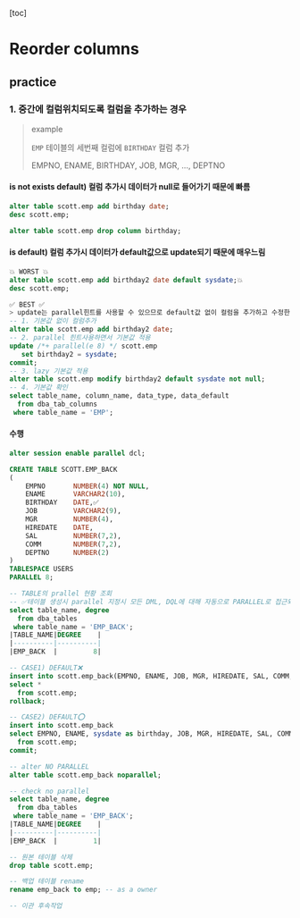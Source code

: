 [toc]

# Reorder columns

## practice

### 1. 중간에 컬럼위치되도록 컬럼을 추가하는 경우

> example
>
> `EMP` 테이블의 세번째 컬럼에 `BIRTHDAY` 컬럼 추가
>
> EMPNO, ENAME, BIRTHDAY, JOB, MGR, ..., DEPTNO

#### is not exists default) 컬럼 추가시 데이터가 null로 들어가기 때문에 빠름

```sql
alter table scott.emp add birthday date;
desc scott.emp;

alter table scott.emp drop column birthday;
```

#### is default) 컬럼 추가시 데이터가 default값으로 update되기 때문에 매우느림

```sql
💥 WORST 💥
alter table scott.emp add birthday2 date default sysdate;💥
desc scott.emp;

✅ BEST ✅
> update는 parallel힌트를 사용할 수 있으므로 default값 없이 컬럼을 추가하고 수정한 후 default값 부여
-- 1. 기본값 없이 컬럼추가
alter table scott.emp add birthday2 date;
-- 2. parallel 힌트사용하면서 기본값 적용
update /*+ parallel(e 8) */ scott.emp
   set birthday2 = sysdate;
commit;
-- 3. lazy 기본값 적용
alter table scott.emp modify birthday2 default sysdate not null;
-- 4. 기본값 확인
select table_name, column_name, data_type, data_default
  from dba_tab_columns
 where table_name = 'EMP';
```

#### 수행

```sql
alter session enable parallel dcl;

CREATE TABLE SCOTT.EMP_BACK
(
    EMPNO       NUMBER(4) NOT NULL,
    ENAME       VARCHAR2(10),
    BIRTHDAY    DATE,✅
    JOB         VARCHAR2(9),
    MGR         NUMBER(4),
    HIREDATE    DATE,
    SAL         NUMBER(7,2),
    COMM        NUMBER(7,2),
    DEPTNO      NUMBER(2)
)
TABLESPACE USERS
PARALLEL 8;

-- TABLE의 prallel 현황 조회
-- ✅테이블 생성시 parallel 지정시 모든 DML, DQL에 대해 자동으로 PARALLEL로 접근되므로, 작업 이후 원복 필요
select table_name, degree
  from dba_tables
 where table_name = 'EMP_BACK';
|TABLE_NAME|DEGREE    |
|----------|----------|
|EMP_BACK  |         8|

-- CASE1) DEFAULT❌
insert into scott.emp_back(EMPNO, ENAME, JOB, MGR, HIREDATE, SAL, COMM, DEPTNO)
select *
  from scott.emp;
rollback;

-- CASE2) DEFAULT⭕
insert into scott.emp_back
select EMPNO, ENAME, sysdate as birthday, JOB, MGR, HIREDATE, SAL, COMM, DEPTNO 
  from scott.emp;
commit;

-- alter NO PARALLEL
alter table scott.emp_back noparallel;

-- check no parallel
select table_name, degree
  from dba_tables
 where table_name = 'EMP_BACK';
|TABLE_NAME|DEGREE    |
|----------|----------|
|EMP_BACK  |         1|

-- 원본 테이블 삭제
drop table scott.emp;

-- 백업 테이블 rename
rename emp_back to emp; -- as a owner

-- 이관 후속작업
```

